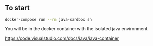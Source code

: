 ## To start

```sh
docker-compose run --rm java-sandbox sh
```

You will be in the docker container with the isolated java environment.

https://code.visualstudio.com/docs/java/java-container
